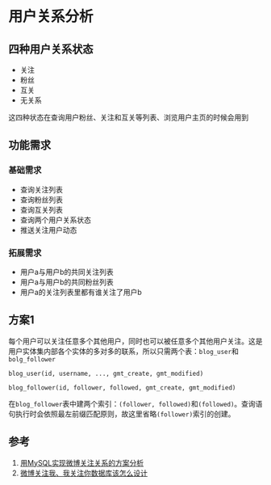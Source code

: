 # 用户关系分析
## 四种用户关系状态
- 关注
- 粉丝
- 互关
- 无关系

这四种状态在查询用户粉丝、关注和互关等列表、浏览用户主页的时候会用到
## 功能需求
### 基础需求
- 查询关注列表
- 查询粉丝列表
- 查询互关列表
- 查询两个用户关系状态
- 推送关注用户动态
### 拓展需求
- 用户a与用户b的共同关注列表
- 用户a与用户b的共同粉丝列表
- 用户a的关注列表里都有谁关注了用户b

## 方案1
每个用户可以关注任意多个其他用户，同时也可以被任意多个其他用户关注。这是用户实体集内部各个实体的多对多的联系，所以只需两个表：`blog_user`和`bolg_follower`
```
blog_user(id, username, ..., gmt_create, gmt_modified)
```
```
blog_follower(id, follower, followed, gmt_create, gmt_modified)
```
在`blog_follower`表中建两个索引：`(follower, followed)`和`(followed)`。查询语句执行时会依照最左前缀匹配原则，故这里省略`(follower)`索引的创建。

## 参考
1. [用MySQL实现微博关注关系的方案分析](https://my.oschina.net/yonghan/blog/475588)
2. [微博关注我、我关注你数据库该怎么设计](https://blog.csdn.net/u010098331/article/details/51445904)
<!--stackedit_data:
eyJoaXN0b3J5IjpbNTMxOTMwNTMzLDI0MDU4MzgyOCw0OTc2MT
U2NTgsLTE5ODIyMTcxNjIsLTIwODk2ODE2MzMsNzQ5NTk0NDAs
MTYyMTA5NjY2OSwtMTcwODEzMjk0Myw4NjQwNDE0MzksMTc0Nj
cwMzY0MCwtMTUyNzM5NTYzNywtNTE2MzU4NjMzLC0yMDc1Nzk3
NjUzLC0xNDIxMjYxNDgzXX0=
-->